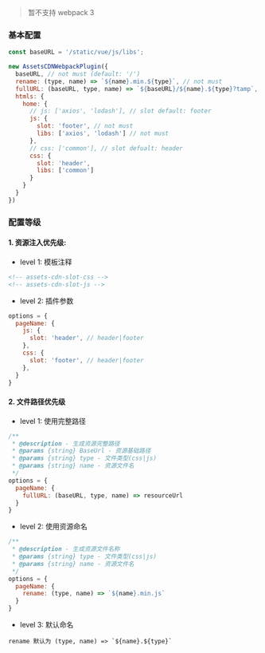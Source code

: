 > 暂不支持 webpack 3
### 基本配置

```javascript
const baseURL = '/static/vue/js/libs';

new AssetsCDNWebpackPlugin({
  baseURL, // not must (default: '/')
  rename: (type, name) => `${name}.min.${type}`, // not must
  fullURL: (baseURL, type, name) => `${baseURL}/${name}.${type}?tamp`,
  htmls: {
    home: {
      // js: ['axios', 'lodash'], // slot default: footer
      js: {
        slot: 'footer', // not must
        libs: ['axios', 'lodash'] // not must
      },
      // css: ['common'], // slot defualt: header
      css: {
        slot: 'header',
        libs: ['common']
      }
    }
  }
})
```

### 配置等级

#### 1. 资源注入优先级:

- level 1: 模板注释
```html
<!-- assets-cdn-slot-css -->
<!-- assets-cdn-slot-js -->
```

- level 2: 插件参数
```javascript
options = {
  pageName: {
    js: {
      slot: 'header', // header|footer
    },
    css: {
      slot: 'footer', // header|footer
    },
  }
}
```

#### 2. 文件路径优先级

- level 1: 使用完整路径
```javascript
/**
 * @description - 生成资源完整路径
 * @params {string} BaseUrl - 资源基础路径
 * @params {string} type - 文件类型(css|js)
 * @params {string} name - 资源文件名
 */
options = {
  pageName: {
    fullURL: (baseURL, type, name) => resourceUrl
  }
}
```

- level 2: 使用资源命名
```javascript
/**
 * @description - 生成资源文件名称
 * @params {string} type - 文件类型(css|js)
 * @params {string} name - 资源文件名
 */
options = {
  pageName: {
    rename: (type, name) => `${name}.min.js`
  }
}
```

- level 3: 默认命名
```
rename 默认为 (type, name) => `${name}.${type}`
```
